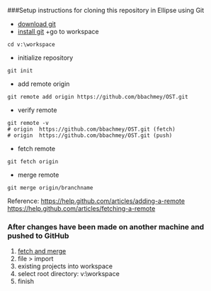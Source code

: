 ###Setup instructions for cloning this repository in Ellipse using Git
+ [download git](https://github.com/bbachmey/GitHow/blob/master/download.md)
+ [install git](https://github.com/bbachmey/GitHow/blob/master/install_git.md)
+go to workspace
```
cd v:\workspace
```
+ initialize repository
```
git init
```
+ add remote origin
```
git remote add origin https://github.com/bbachmey/OST.git
```
+ verify remote
```
git remote -v
# origin  https://github.com/bbachmey/OST.git (fetch)
# origin  https://github.com/bbachmey/OST.git (push)
```
+ fetch remote
```
git fetch origin
```
+ merge remote
```
git merge origin/branchname

```

Reference:
https://help.github.com/articles/adding-a-remote  
https://help.github.com/articles/fetching-a-remote  

### After changes have been made on another machine and pushed to GitHub

1. [fetch and merge](https://github.com/bbachmey/GitHow/blob/master/fetch_and_merge.md)
2. file > import
3. existing projects into workspace
4. select root directory: v:\workspace
5. finish
